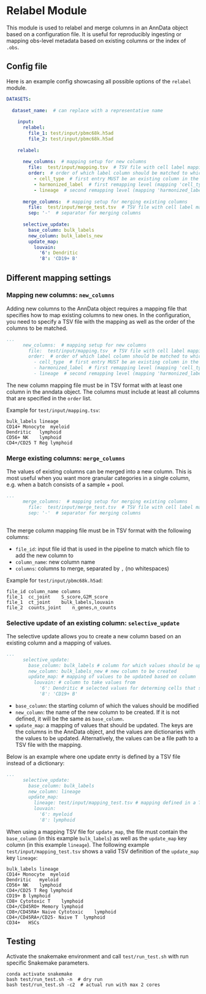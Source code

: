 # Relabel Module

This module is used to relabel and merge columns in an AnnData object based on a configuration file.
It is useful for reproducibly ingesting or mapping obs-level metadata based on existing columns or the index of `.obs`.

## Config file

Here is an example config showcasing all possible options of the `relabel` module.

```yaml
DATASETS:
  
  dataset_name:  # can replace with a representative name
    
    input:
      relabel:
        file_1: test/input/pbmc68k.h5ad
        file_2: test/input/pbmc68k.h5ad
    
    relabel:
      
      new_columns:  # mapping setup for new columns
        file:  test/input/mapping.tsv  # TSV file with cell label mapping
        order:  # order of which label column should be matched to which
          - cell_type  # first entry MUST be an existing column in the anndata object
          - harmonized_label  # first remapping level (mapping 'cell_type' to 'harmonized_label')
          - lineage  # second remapping level (mapping 'harmonized_label' to 'lineage')
      
      merge_columns:  # mapping setup for merging existing columns
        file:  test/input/merge_test.tsv  # TSV file with cell label mapping
        sep: '-'  # separator for merging columns
      
      selective_update:
        base_column: bulk_labels
        new_column: bulk_labels_new
        update_map:
          louvain:
            '6': Dendritic
            '8': 'CD19+ B'
```

## Different mapping settings

### Mapping new columns: `new_columns`

Adding new columns to the AnnData object requires a mapping file that specifies how to map existing columns to new ones.
In the configuration, you need to specify a TSV file with the mapping as well as the order of the columns to be matched.

```yaml
...
      new_columns:  # mapping setup for new columns
        file:  test/input/mapping.tsv  # TSV file with cell label mapping
        order:  # order of which label column should be matched to which
          - cell_type  # first entry MUST be an existing column in the anndata object
          - harmonized_label  # first remapping level (mapping 'cell_type' to 'harmonized_label')
          - lineage  # second remapping level (mapping 'harmonized_label' to 'lineage')
```

The new column mapping file must be in TSV format with at least one column in the anndata object.
The columns must include at least all columns that are specified in the `order` list.

Example for `test/input/mapping.tsv`:

```
bulk_labels	lineage
CD14+ Monocyte	myeloid
Dendritic	lymphoid
CD56+ NK	lymphoid
CD4+/CD25 T Reg	lymphoid
```

### Merge existing columns: `merge_columns`

The values of existing columns can be merged into a new column.
This is most useful when you want more granular categories in a single column, e.g. when a batch consists of a sample + pool.

```yaml
...
      merge_columns:  # mapping setup for merging existing columns
        file:  test/input/merge_test.tsv  # TSV file with cell label mapping
        sep: '-'  # separator for merging columns
      
```

The merge column mapping file must be in TSV format with the following columns:

* `file_id`: input file id that is used in the pipeline to match which file to add the new column to
* `column_name`: new column name
* `columns`: columns to merge, separated by `,` (no whitespaces)

Example for `test/input/pbmc68k.h5ad`:

```
file_id	column_name	columns
file_1	cc_joint	S_score,G2M_score
file_1	ct_joint	bulk_labels,louvain
file_2	counts_joint	n_genes,n_counts
```

### Selective update of an existing column: `selective_update`

The selective update allows you to create a new column based on an existing column and a mapping of values.

```yaml
...
      selective_update:
        base_column: bulk_labels # column for which values should be updated
        new_column: bulk_labels_new # new column to be created
        update_map: # mapping of values to be updated based on column
          louvain: # column to take values from 
            '6': Dendritic # selected values for determing cells that should be remapped
            '8': 'CD19+ B'
```

* `base_column`: the starting column of which the values should be modified
* `new_column`: the name of the new column to be created. If it is not defined, it will be the same as `base_column`.
* `update_map`: a mapping of values that should be updated. The keys are the columns in the AnnData object, and the values are dictionaries with the values to be updated. Alternatively, the values can be a file path to a TSV file with the mapping.

Below is an example where one update enrty is defined by a TSV file instead of a dictionary:

```yaml
...
      selective_update:
        base_column: bulk_labels
        new_column: lineage
        update_map:
          lineage: test/input/mapping_test.tsv # mapping defined in a TSV file
          louvain:
            '6': myeloid
            '8': lymphoid
```

When using a mapping TSV file for `update_map`, the file must contain the `base_column` (in this example `bulk_labels`) as well as the `update_map` key column (in this example `lineage`).
The following example `test/input/mapping_test.tsv` shows a valid TSV definition of the `update_map` key `lineage`: 

```
bulk_labels	lineage
CD14+ Monocyte	myeloid
Dendritic	myeloid
CD56+ NK	lymphoid
CD4+/CD25 T Reg	lymphoid
CD19+ B	lymphoid
CD8+ Cytotoxic T	lymphoid
CD4+/CD45RO+ Memory	lymphoid
CD8+/CD45RA+ Naive Cytotoxic	lymphoid
CD4+/CD45RA+/CD25- Naive T	lymphoid
CD34+	HSCs
```


## Testing

Activate the snakemake environment and call `test/run_test.sh` with run specific Snakemake parameters.

```
conda activate snakemake
bash test/run_test.sh -n  # dry run
bash test/run_test.sh -c2  # actual run with max 2 cores
```
